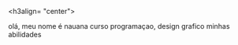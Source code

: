 <h3align= "center">

olá, meu nome é nauana
curso programaçao, design grafico 
minhas abilidades












